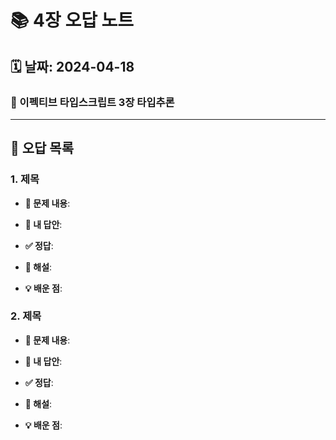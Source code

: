 # 📚 4장 오답 노트

## 🗓️ 날짜: 2024-04-18

### 📝 이펙티브 타입스크립트 3장 타입추론

---

## 📌 오답 목록

### 1. 제목

- **🔎 문제 내용**:
- **🚫 내 답안**:

- **✅ 정답**:

- **📖 해설**:

- **💡 배운 점**:

### 2. 제목

- **🔎 문제 내용**:
- **🚫 내 답안**:

- **✅ 정답**:

- **📖 해설**:

- **💡 배운 점**:
